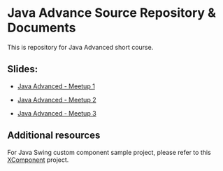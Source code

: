 # Java Advance Source Repository & Documents

This is repository for Java Advanced short course.

## Slides:

- [Java Advanced - Meetup 1](https://goo.gl/KXnbw1)

- [Java Advanced - Meetup 2](https://goo.gl/GdNyzz)

- [Java Advanced - Meetup 3](https://goo.gl/aDaexR)

## Additional resources
For Java Swing custom component sample project, please refer to this [XComponent](https://github.com/mkdika/xcomponent) project.
